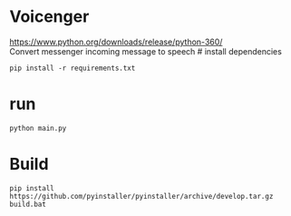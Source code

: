 Voicenger
=========

<https://www.python.org/downloads/release/python-360/>  
Convert messenger incoming message to speech \# install dependencies

~~~~~~~~~~~~~~~~~~~~~~~~~~~~~~~~~~~~~~~~~~~~~~~~~~~~~~~~~~~~~~~~~~~~~~~~~~~~~~~~
pip install -r requirements.txt
~~~~~~~~~~~~~~~~~~~~~~~~~~~~~~~~~~~~~~~~~~~~~~~~~~~~~~~~~~~~~~~~~~~~~~~~~~~~~~~~

run
===

~~~~~~~~~~~~~~~~~~~~~~~~~~~~~~~~~~~~~~~~~~~~~~~~~~~~~~~~~~~~~~~~~~~~~~~~~~~~~~~~
python main.py
~~~~~~~~~~~~~~~~~~~~~~~~~~~~~~~~~~~~~~~~~~~~~~~~~~~~~~~~~~~~~~~~~~~~~~~~~~~~~~~~

Build
=====

~~~~~~~~~~~~~~~~~~~~~~~~~~~~~~~~~~~~~~~~~~~~~~~~~~~~~~~~~~~~~~~~~~~~~~~~~~~~~~~~
pip install https://github.com/pyinstaller/pyinstaller/archive/develop.tar.gz
build.bat
~~~~~~~~~~~~~~~~~~~~~~~~~~~~~~~~~~~~~~~~~~~~~~~~~~~~~~~~~~~~~~~~~~~~~~~~~~~~~~~~

 
